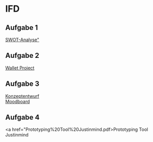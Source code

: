 # IFD

##  Aufgabe 1
<a href="https://konradmichelle.github.io/IFD/Website/">SWOT-Analyse"</a>
## Aufgabe 2
<a href="https://github.com/konradmichelle/IFD/blob/main/The%20Wallet%20Project%20Interface%20Design%20Aufgabe%202_Michelle%20Konrad.pdf">Wallet Project</a>
## Aufgabe 3
<a href="Aufgabe%203/Aufgabe%203%20Interaktive%20Datenvisualisierung%20Konzeptentwurf.pdf">Konzeptentwurf</a>
<br/>
<a href="https://github.com/konradmichelle/IFD/blob/main/Aufgabe%203/Aufgabe%203%20Interaktive%20Datenvisualisierung%20Moodboard.pdf">Moodboard</a>

## Aufgabe 4
<a href="Prototyping%20Tool%20Justinmind.pdf>Prototyping Tool Justinmind</a>
